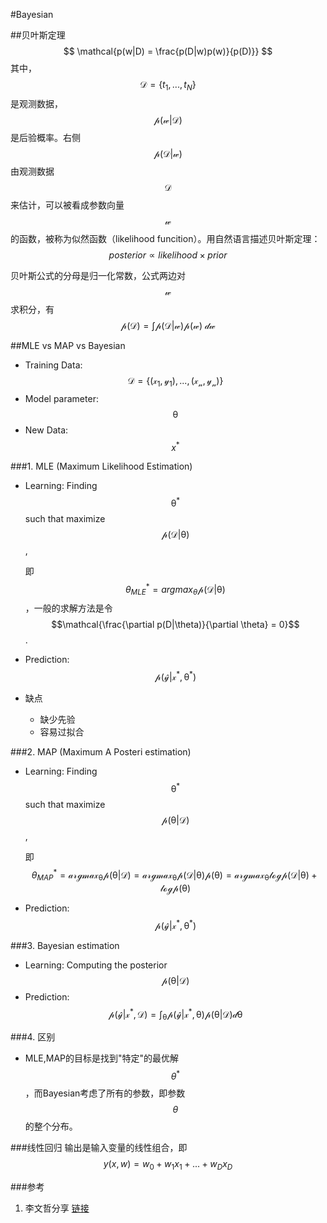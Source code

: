 #Bayesian

##贝叶斯定理
$$
    \mathcal{p(w|D) = \frac{p(D|w)p(w)}{p(D)}}
$$
其中，$$\mathcal{D}=\{t_1,...,t_N\}$$ 是观测数据，$$\mathcal{p(w|D)}$$ 是后验概率。右侧$$\mathcal{p(D|w)}$$由观测数据$$\mathcal{D}$$来估计，可以被看成参数向量$$\mathcal{w}$$的函数，被称为似然函数（likelihood funcition）。用自然语言描述贝叶斯定理：
$$
    posterior \propto likelihood \times prior
$$

贝叶斯公式的分母是归一化常数，公式两边对$$\mathcal{w}$$求积分，有
$$
    \mathcal{p(D) = \int p(D|w)p(w)\ dw}
$$

##MLE vs MAP vs Bayesian

- Training Data: $$ \mathcal{D = \{(x_1, y_1),...,(x_n, y_n)\}} $$
- Model parameter: $$ \mathcal{\theta} $$
- New Data: $$ x^* $$

###1. MLE (Maximum Likelihood Estimation)
- Learning: Finding $$\mathcal{\theta^*}$$ such that maximize $$ \mathcal{p(D|\theta)} $$,  

    即$$\theta^*_{MLE}=argmax_{\theta}\mathcal{p(D|\theta)}$$ ，一般的求解方法是令 $$\mathcal{\frac{\partial p(D|\theta)}{\partial \theta} = 0}$$.
- Prediction: $$ \mathcal{p(\hat y | x^*, \theta^*)} $$
- 缺点
    - 缺少先验
    - 容易过拟合

###2. MAP (Maximum A Posteri estimation)
- Learning: Finding $$\mathcal{\theta^*}$$ such that maximize $$ \mathcal{p(\theta | D)} $$,  
    
    即$$\theta^*_{MAP} = \mathcal{argmax_{\theta}p(\theta|D)=argmax_{\theta}p(D|\theta)p(\theta) = argmax_{\theta}log p(D|\theta) + logp(\theta) }$$
                
                
- Prediction: $$ \mathcal{p(\hat y | x^*, \theta^*)} $$

###3. Bayesian estimation
- Learning: Computing the posterior $$ \mathcal{p(\theta | D)} $$
- Prediction: $$\mathcal{p(\hat y | x^*, D) = \int_\theta p(\hat y | x^*, \theta)p(\theta|D)d\theta}$$

###4. 区别
- MLE,MAP的目标是找到"特定"的最优解 $$ \theta^* $$，而Bayesian考虑了所有的参数，即参数 $$\theta$$ 的整个分布。

###线性回归
输出是输入变量的线性组合，即
$$
    y(x,w)=w_0 + w_1x_1 + ... + w_Dx_D
$$

 

 ###参考 
 1. 李文哲分享 [链接](http://www.chinahadoop.cn/course/586/learn#lesson/11556)
 
 
 
 
 
 
   
